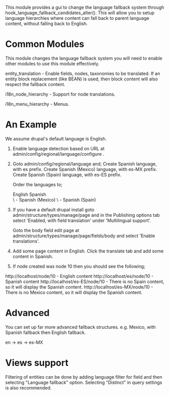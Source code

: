 
This module provides a gui to change the language fallback system through hook_language_fallback_candidates_alter(). This
will allow you to setup language hierarchies where content can fall back to parent language content, without falling back
to English. 


Common Modules
==============

This module changes the language fallback system you will need to enable other modules to use this module effectively.

entity_translation   - Enable fields, nodes, taxonomies to be translated. If an entity block replacement (like BEAN) is
                       used, then block content will also respect the fallback content.

i18n_node_hierarchy  - Support for node translations.

i18n_menu_hierarchy  - Menus.


An Example
==========

We assume drupal's default language is English.

1. Enable language detection based on URL at admin/config/regional/language/configure .

2. Goto admin/config/regional/language and;
    Create Spanish language, with es prefix.
    Create Spanish (Mexico) language, with es-MX prefix.
    Create Spanish (Spain) language, with es-ES prefix.

    Order the languages to;

    English
    Spanish \
            \ - Spanish (Mexico)
            \ - Spanish (Spain)


3. If you have a default drupal install goto admin/structure/types/manage/page and in the 
   Publishing options tab select 'Enabled, with field translation' under 'Multilingual support'.

   Goto the body field edit page at admin/structure/types/manage/page/fields/body and
   select 'Enable translations'.


4. Add some page content in English. 
   Click the translate tab and add some content in Spanish.

5. If node created was node 10 then you should see the following;

http://localhost/node/10        - English content
http://localhost/es/node/10     - Spanish content
http://localhost/es-ES/node/10  - There is no Spain content, so it will display the Spanish content.
http://localhost/es-MX/node/10  - There is no Mexico content, so it will display the Spanish content.


Advanced
========

You can set up far more advanced fallback structures. e.g. Mexico, with Spanish fallback then English fallback.
 
  en -> es -> es-MX


Views support
=============

Filtering of entities can be done by adding language filter for field and then
selecting "Language fallback" option. Selecting "Distinct" in query settings is
also recommended.
